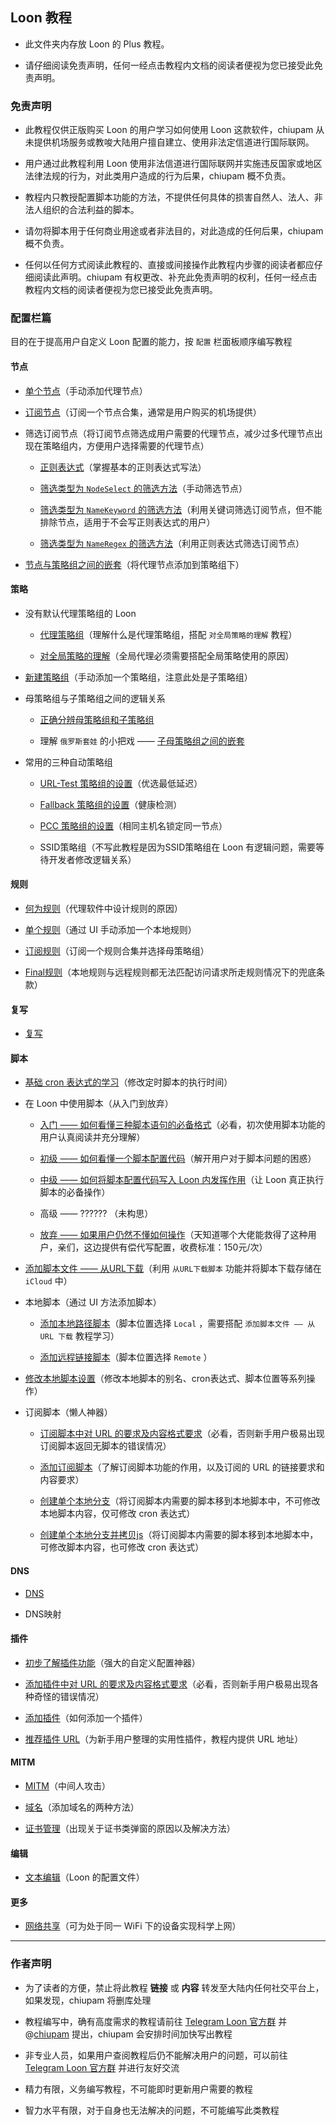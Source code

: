 ## Loon 教程

- 此文件夹内存放 Loon 的 Plus 教程。

- 请仔细阅读免责声明，任何一经点击教程内文档的阅读者便视为您已接受此免责声明。

### 免责声明

- 此教程仅供正版购买 Loon 的用户学习如何使用 Loon 这款软件，chiupam 从未提供机场服务或教唆大陆用户擅自建立、使用非法定信道进行国际联网。

- 用户通过此教程利用 Loon 使用非法信道进行国际联网并实施违反国家或地区法律法规的行为，对此类用户造成的行为后果，chiupam 概不负责。

- 教程内只教授配置脚本功能的方法，不提供任何具体的损害自然人、法人、非法人组织的合法利益的脚本。

- 请勿将脚本用于任何商业用途或者非法目的，对此造成的任何后果，chiupam 概不负责。

- 任何以任何方式阅读此教程的、直接或间接操作此教程内步骤的阅读者都应仔细阅读此声明。chiupam 有权更改、补充此免责声明的权利，任何一经点击教程内文档的阅读者便视为您已接受此免责声明。

### 配置栏篇

目的在于提高用户自定义 Loon 配置的能力，按 `配置` 栏面板顺序编写教程

#### 节点

- [单个节点](https://github.com/chiupam/tutorial/blob/master/Loon/Plus/Proxy.md)（手动添加代理节点）

- [订阅节点](https://github.com/chiupam/tutorial/blob/master/Loon/Plus/Remote_Proxy.md)（订阅一个节点合集，通常是用户购买的机场提供）

- 筛选订阅节点（将订阅节点筛选成用户需要的代理节点，减少过多代理节点出现在策略组内，方便用户选择需要的代理节点）

  - [正则表达式](https://github.com/chiupam/tutorial/blob/master/Loon/Plus/Regex.md)（掌握基本的正则表达式写法）

  - [筛选类型为 `NodeSelect` 的筛选方法](https://github.com/chiupam/tutorial/blob/master/Loon/Plus/Remote_Filter_NodeSelect.md)（手动筛选节点）
  
  - [筛选类型为 `NameKeyword` 的筛选方法](https://github.com/chiupam/tutorial/blob/master/Loon/Plus/Remote_Filter_NameKeyword.md)（利用关键词筛选订阅节点，但不能排除节点，适用于不会写正则表达式的用户）

  - [筛选类型为 `NameRegex` 的筛选方法](https://github.com/chiupam/tutorial/blob/master/Loon/Plus/Remote_Filter.md)（利用正则表达式筛选订阅节点）

- [节点与策略组之间的嵌套](https://github.com/chiupam/tutorial/blob/master/Loon/Plus/Remote_Proxy_in_Proxy_Group.md)（将代理节点添加到策略组下）

#### 策略

- 没有默认代理策略组的 Loon 

  - [代理策略组](https://github.com/chiupam/tutorial/blob/master/Loon/Plus/Default_Proxy.md)（理解什么是代理策略组，搭配 `对全局策略的理解` 教程）

  - [对全局策略的理解](https://github.com/chiupam/tutorial/blob/master/Loon/Plus/Global_Group.md)（全局代理必须需要搭配全局策略使用的原因）
  
- [新建策略组](https://github.com/chiupam/tutorial/blob/master/Loon/Plus/New_Proxy_Group.md)（手动添加一个策略组，注意此处是子策略组）

- 母策略组与子策略组之间的逻辑关系

  - [正确分辨母策略组和子策略组](https://github.com/chiupam/tutorial/blob/master/Loon/Plus/TOP_Policy.md)

  - 理解 `俄罗斯套娃` 的小把戏 —— [子母策略组之间的嵌套](https://github.com/chiupam/tutorial/blob/master/Loon/Plus/Matryoshka.md)

- 常用的三种自动策略组 

  - [URL-Test 策略组的设置](https://github.com/chiupam/tutorial/blob/master/Loon/Plus/URL-Test.md)（优选最低延迟）
  
  - [Fallback 策略组的设置](https://github.com/chiupam/tutorial/blob/master/Loon/Plus/Fallback.md)（健康检测）
  
  - [PCC 策略组的设置](https://github.com/chiupam/tutorial/blob/master/Loon/Plus/PCC.md)（相同主机名锁定同一节点）
  
  - SSID策略组（不写此教程是因为SSID策略组在 Loon 有逻辑问题，需要等待开发者修改逻辑关系）
  
#### 规则

- [何为规则](https://github.com/chiupam/tutorial/blob/master/Loon/Plus/Rule_Summary.md)（代理软件中设计规则的原因）

- [单个规则](https://github.com/chiupam/tutorial/blob/master/Loon/Plus/Rule.md)（通过 UI 手动添加一个本地规则）

- [订阅规则](https://github.com/chiupam/tutorial/blob/master/Loon/Plus/Remote_Rule.md)（订阅一个规则合集并选择母策略组）

- [Final规则](https://github.com/chiupam/tutorial/blob/master/Loon/Plus/Final.md)（本地规则与远程规则都无法匹配访问请求所走规则情况下的兜底条款）
 
#### 复写

- [复写](https://github.com/chiupam/tutorial/blob/master/Loon/Plus/Rewrite.md)

#### 脚本

- [基础 cron 表达式的学习](https://github.com/chiupam/tutorial/blob/master/Loon/Plus/cron.md)（修改定时脚本的执行时间）

- 在 Loon 中使用脚本（从入门到放弃）

  - [入门 —— 如何看懂三种脚本语句的必备格式](https://github.com/chiupam/tutorial/blob/master/Loon/Plus/JaveScript_Format.md)（必看，初次使用脚本功能的用户认真阅读并充分理解）

  - [初级 —— 如何看懂一个脚本配置代码](https://github.com/chiupam/tutorial/blob/master/Loon/Plus/JaveScript_1.md)（解开用户对于脚本问题的困惑）

  - [中级 —— 如何将脚本配置代码写入 Loon 内发挥作用](https://github.com/chiupam/tutorial/blob/master/Loon/Plus/JaveScript_2.md)（让 Loon 真正执行脚本的必备操作）
  
  - 高级 —— ?????? （未构思）
  
  - [放弃 —— 如果用户仍然不懂如何操作](https://t.me/chiupam)（天知道哪个大佬能救得了这种用户，亲们，这边提供有偿代写配置，收费标准：150元/次）

- [添加脚本文件 —— 从URL下载](https://github.com/chiupam/tutorial/blob/master/Loon/Plus/Download_From_URL.md)（利用 `从URL下载脚本` 功能并将脚本下载存储在 `iCloud` 中）

- 本地脚本（通过 UI 方法添加脚本）

  - [添加本地路径脚本](https://github.com/chiupam/tutorial/blob/master/Loon/Plus/Local_JaveScript.md)（脚本位置选择 `Local` ，需要搭配 `添加脚本文件 —— 从 URL 下载` 教程学习）
  
  - [添加远程链接脚本](https://github.com/chiupam/tutorial/blob/master/Loon/Plus/Remote_JaveScript.md)（脚本位置选择 `Remote` ）
  
- [修改本地脚本设置](https://github.com/chiupam/tutorial/blob/master/Loon/Plus/JaveScript_Modify.md)（修改本地脚本的别名、cron表达式、脚本位置等系列操作）

- 订阅脚本（懒人神器）

  - [订阅脚本中对 URL 的要求及内容格式要求](https://github.com/chiupam/tutorial/blob/master/Loon/Plus/Remote_Script_Format.md)（必看，否则新手用户极易出现订阅脚本返回无脚本的错误情况）

  - [添加订阅脚本](https://github.com/chiupam/tutorial/blob/master/Loon/Plus/Remote_Script.md)（了解订阅脚本功能的作用，以及订阅的 URL 的链接要求和内容要求）

  - [创建单个本地分支](https://github.com/chiupam/tutorial/blob/master/Loon/Plus/Branch.md)（将订阅脚本内需要的脚本移到本地脚本中，不可修改本地脚本内容，仅可修改 cron 表达式）
  
  - [创建单个本地分支并拷贝js](https://github.com/chiupam/tutorial/blob/master/Loon/Plus/Branch&Copy.md)（将订阅脚本内需要的脚本移到本地脚本中，可修改脚本内容，也可修改 cron 表达式）

#### DNS

- [DNS](https://github.com/chiupam/tutorial/blob/master/Loon/Plus/DNS.md)

- DNS映射

#### 插件

- [初步了解插件功能](https://github.com/chiupam/tutorial/blob/master/Loon/Plus/Plugin_Summary.md)（强大的自定义配置神器）

- [添加插件中对 URL 的要求及内容格式要求](https://github.com/chiupam/tutorial/blob/master/Loon/Plus/Plugin_Format.md)（必看，否则新手用户极易出现各种奇怪的错误情况）

- [添加插件](https://github.com/chiupam/tutorial/blob/master/Loon/Plus/Plugin.md)（如何添加一个插件）

- [推荐插件 URL](https://github.com/chiupam/tutorial/blob/master/Loon/Plus/Plugin_Recommend.md)（为新手用户整理的实用性插件，教程内提供 URL 地址）

#### MITM

- [MITM](https://github.com/chiupam/tutorial/blob/master/Loon/Plus/MITM.md)（中间人攻击）

- [域名](https://github.com/chiupam/tutorial/blob/master/Loon/Plus/hostname.md)（添加域名的两种方法）

- [证书管理](https://github.com/chiupam/tutorial/blob/master/Loon/Plus/Certificate.md)（出现关于证书类弹窗的原因以及解决方法）

#### 编辑

- [文本编辑](https://github.com/chiupam/tutorial/blob/master/Loon/Plus/Configuration.md)（Loon 的配置文件）

#### 更多

- [网络共享](https://github.com/chiupam/tutorial/blob/master/Loon/Plus/Network_Sharing.md)（可为处于同一 WiFi 下的设备实现科学上网）

---

### 作者声明

- 为了读者的方便，禁止将此教程 **链接** 或 **内容** 转发至大陆内任何社交平台上，如果发现，chiupam 将删库处理

- 教程编写中，确有高度需求的教程请前往 [Telegram Loon 官方群](https://t.me/Loon0x00) 并 @[chiupam](https://t.me/chiupam) 提出，chiupam 会安排时间加快写出教程

- 非专业人员，如果用户查阅教程后仍不能解决用户的问题，可以前往 [Telegram Loon 官方群](https://t.me/Loon0x00) 并进行友好交流

- 精力有限，义务编写教程，不可能即时更新用户需要的教程

- 智力水平有限，对于自身也无法解决的问题，不可能编写此类教程

